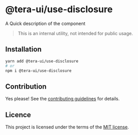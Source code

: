 # @tera-ui/use-disclosure

A Quick description of the component

> This is an internal utility, not intended for public usage.

## Installation

```sh
yarn add @tera-ui/use-disclosure
# or
npm i @tera-ui/use-disclosure
```

## Contribution

Yes please! See the
[contributing guidelines](https://github.com/nextui-org/nextui/blob/master/CONTRIBUTING.md)
for details.

## Licence

This project is licensed under the terms of the
[MIT license](https://github.com/nextui-org/nextui/blob/master/LICENSE).
